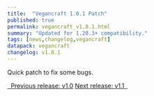 ```yaml
---
title:  "Vegancraft 1.0.1 Patch"
published: true
permalink: vegancraft_v1.0.1.html
summary: "Updated for 1.20.3+ compatibility."
tags: [news,changelog,vegancraft]
datapack: vegancraft
changelog: v1.0.1
---
```


Quick patch to fix some bugs.

<div class="btn-group">
    <a href="vegancraft_v1.0.html" role="button" class="btn btn-primary"><i class="fa fa-caret-left"></i>&nbsp; Previous release: v1.0</a>
    <a href="vegancraft_v1.1.html" role="button" class="btn btn-primary">Next release: v1.1 &nbsp;<i class="fa fa-caret-right"></i></a>
</div>